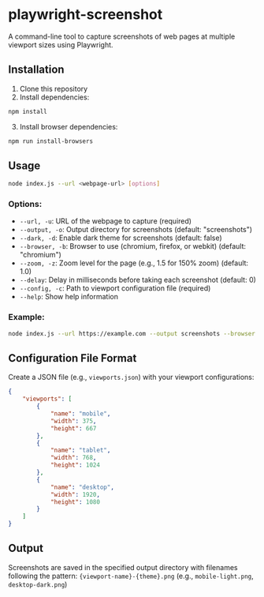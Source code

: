 # playwright-screenshot

A command-line tool to capture screenshots of web pages at multiple viewport sizes using Playwright.

## Installation

1. Clone this repository
2. Install dependencies:
```bash
npm install
```
3. Install browser dependencies:
```bash
npm run install-browsers
```

## Usage

```bash
node index.js --url <webpage-url> [options]
```

### Options:

- `--url, -u`: URL of the webpage to capture (required)
- `--output, -o`: Output directory for screenshots (default: "screenshots")
- `--dark, -d`: Enable dark theme for screenshots (default: false)
- `--browser, -b`: Browser to use (chromium, firefox, or webkit) (default: "chromium")
- `--zoom, -z`: Zoom level for the page (e.g., 1.5 for 150% zoom) (default: 1.0)
- `--delay`: Delay in milliseconds before taking each screenshot (default: 0)
- `--config, -c`: Path to viewport configuration file (required)
- `--help`: Show help information

### Example:

```bash
node index.js --url https://example.com --output screenshots --browser firefox --dark --zoom 1.2 --delay 1000 --config viewports.json
```

## Configuration File Format

Create a JSON file (e.g., `viewports.json`) with your viewport configurations:

```json
{
	"viewports": [
		{
			"name": "mobile",
			"width": 375,
			"height": 667
		},
		{
			"name": "tablet",
			"width": 768,
			"height": 1024
		},
		{
			"name": "desktop",
			"width": 1920,
			"height": 1080
		}
	]
}
```

## Output

Screenshots are saved in the specified output directory with filenames following the pattern:
`{viewport-name}-{theme}.png` (e.g., `mobile-light.png`, `desktop-dark.png`)
